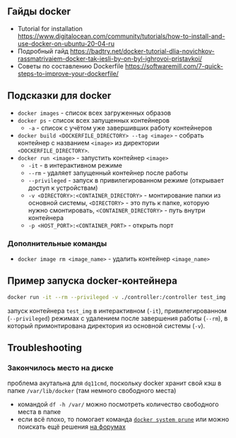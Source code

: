 ## Гайды docker
* Tutorial for installation
https://www.digitalocean.com/community/tutorials/how-to-install-and-use-docker-on-ubuntu-20-04-ru
* Подробный гайд https://badtry.net/docker-tutorial-dlia-novichkov-rassmatrivaiem-docker-tak-iesli-by-on-byl-ighrovoi-pristavkoi/
* Советы по составлению Dockerfile https://softwaremill.com/7-quick-steps-to-improve-your-dockerfile/


## Подсказки для docker
* `docker images` - список всех загруженных образов
* `docker ps` - список всех запущенных контейнеров
  * `-a` - список с учётом уже завершивших работу контейнеров
* `docker build <DOCKERFILE_DIRECTORY> --tag <image>` - собрать контейнер с названием `<image>` из директории `<DOCKERFILE_DIRECTORY>`.
* `docker run <image>` - запустить контейнер `<image>`
  * `-it` - в интерактивном режиме
  * `--rm` - удаляет запущенный контейнер после работы
  * `--privileged` - запуск в привилегированном режиме (открывает доступ к устройствам)
  * `-v <DIRECTORY>:<CONTAINER_DIRECTORY>` - монтирование папки из основной системы, `<DIRECTORY>` - это путь к папке, которую нужно смонтировать, `<CONTAINER_DIRECTORY>` - путь внутри контейнера
  * `-p <HOST_PORT>:<CONTAINER_PORT>` - открыть порт

### Дополнительные команды
* `docker image rm <image_name>` - удалить контейнер `<image_name>`

## Пример запуска docker-контейнера
```bash
docker run -it --rm --privileged -v ./controller:/controller test_img
```
запуск контейнера `test_img` в интерактивном (`-it`), привилегированном (`--privileged`) режимах с удалением после завершения работы (`--rm`), в который примонтирована директория из основной системы (`-v`).

## Troubleshooting

### Закончилось место на диске
проблема акутальна для `dq11cmd`, поскольку docker хранит свой кэш в папке `/var/lib/docker` (там немного свободного места)
* командой `df -h /var/` можно посмотреть количество свободного места в папке
* если всё плохо, то помогает команда [`docker system prune`](https://docs.docker.com/engine/reference/commandline/system_prune/) или можно поискать ещё решения [на форумах](https://forums.docker.com/t/docker-no-space-left-on-device/69205)
